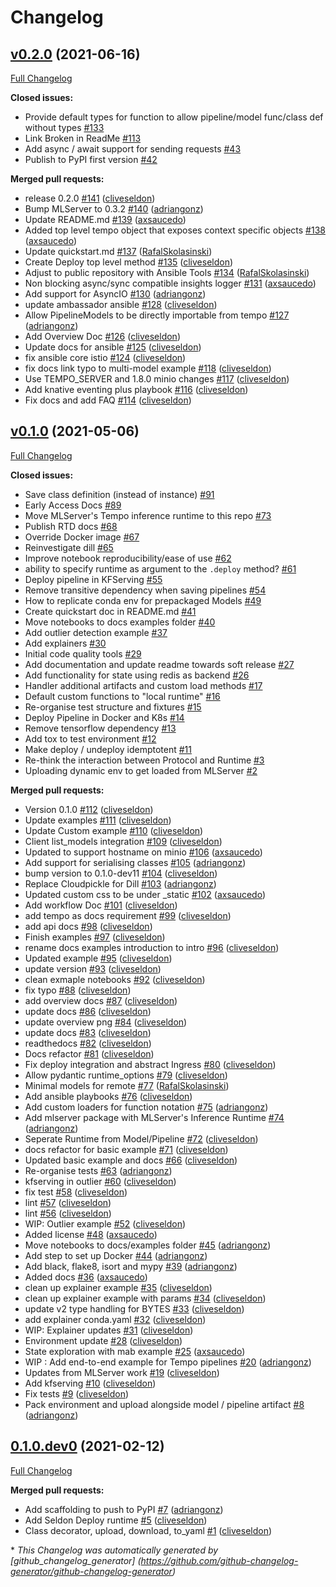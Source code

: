 # Changelog

## [v0.2.0](https://github.com/seldonio/tempo/tree/v0.2.0) (2021-06-16)

[Full Changelog](https://github.com/seldonio/tempo/compare/v0.1.0...v0.2.0)

**Closed issues:**

- Provide default types for function to allow pipeline/model func/class def without types [\#133](https://github.com/SeldonIO/tempo/issues/133)
- Link Broken in ReadMe [\#113](https://github.com/SeldonIO/tempo/issues/113)
- Add async / await support for sending requests [\#43](https://github.com/SeldonIO/tempo/issues/43)
- Publish to PyPI first version [\#42](https://github.com/SeldonIO/tempo/issues/42)

**Merged pull requests:**

- release 0.2.0 [\#141](https://github.com/SeldonIO/tempo/pull/141) ([cliveseldon](https://github.com/cliveseldon))
- Bump MLServer to 0.3.2 [\#140](https://github.com/SeldonIO/tempo/pull/140) ([adriangonz](https://github.com/adriangonz))
- Update README.md [\#139](https://github.com/SeldonIO/tempo/pull/139) ([axsaucedo](https://github.com/axsaucedo))
- Added top level tempo object that exposes context specific objects [\#138](https://github.com/SeldonIO/tempo/pull/138) ([axsaucedo](https://github.com/axsaucedo))
- Update quickstart.md [\#137](https://github.com/SeldonIO/tempo/pull/137) ([RafalSkolasinski](https://github.com/RafalSkolasinski))
- Create Deploy top level method [\#135](https://github.com/SeldonIO/tempo/pull/135) ([cliveseldon](https://github.com/cliveseldon))
- Adjust to public repository with Ansible Tools [\#134](https://github.com/SeldonIO/tempo/pull/134) ([RafalSkolasinski](https://github.com/RafalSkolasinski))
- Non blocking async/sync compatible insights logger [\#131](https://github.com/SeldonIO/tempo/pull/131) ([axsaucedo](https://github.com/axsaucedo))
- Add support for AsyncIO [\#130](https://github.com/SeldonIO/tempo/pull/130) ([adriangonz](https://github.com/adriangonz))
- update ambassador ansible [\#128](https://github.com/SeldonIO/tempo/pull/128) ([cliveseldon](https://github.com/cliveseldon))
- Allow PipelineModels to be directly importable from tempo [\#127](https://github.com/SeldonIO/tempo/pull/127) ([adriangonz](https://github.com/adriangonz))
- Add Overview Doc [\#126](https://github.com/SeldonIO/tempo/pull/126) ([cliveseldon](https://github.com/cliveseldon))
- Update docs for ansible [\#125](https://github.com/SeldonIO/tempo/pull/125) ([cliveseldon](https://github.com/cliveseldon))
- fix ansible core istio [\#124](https://github.com/SeldonIO/tempo/pull/124) ([cliveseldon](https://github.com/cliveseldon))
- fix docs link typo to multi-model example [\#118](https://github.com/SeldonIO/tempo/pull/118) ([cliveseldon](https://github.com/cliveseldon))
- Use TEMPO\_SERVER and 1.8.0 minio changes [\#117](https://github.com/SeldonIO/tempo/pull/117) ([cliveseldon](https://github.com/cliveseldon))
- Add knative eventing plus playbook [\#116](https://github.com/SeldonIO/tempo/pull/116) ([cliveseldon](https://github.com/cliveseldon))
- Fix docs and add FAQ [\#114](https://github.com/SeldonIO/tempo/pull/114) ([cliveseldon](https://github.com/cliveseldon))

## [v0.1.0](https://github.com/seldonio/tempo/tree/v0.1.0) (2021-05-06)

[Full Changelog](https://github.com/seldonio/tempo/compare/0.1.0.dev0...v0.1.0)

**Closed issues:**

- Save class definition \(instead of instance\) [\#91](https://github.com/SeldonIO/tempo/issues/91)
- Early Access Docs [\#89](https://github.com/SeldonIO/tempo/issues/89)
- Move MLServer's Tempo inference runtime to this repo [\#73](https://github.com/SeldonIO/tempo/issues/73)
- Publish RTD docs [\#68](https://github.com/SeldonIO/tempo/issues/68)
- Override Docker image [\#67](https://github.com/SeldonIO/tempo/issues/67)
- Reinvestigate dill [\#65](https://github.com/SeldonIO/tempo/issues/65)
- Improve notebook reproducibility/ease of use [\#62](https://github.com/SeldonIO/tempo/issues/62)
- ability to specify runtime as argument to the `.deploy` method?  [\#61](https://github.com/SeldonIO/tempo/issues/61)
- Deploy pipeline in KFServing [\#55](https://github.com/SeldonIO/tempo/issues/55)
- Remove transitive dependency when saving pipelines [\#54](https://github.com/SeldonIO/tempo/issues/54)
- How to replicate conda env for prepackaged Models [\#49](https://github.com/SeldonIO/tempo/issues/49)
- Create quickstart doc in README.md [\#41](https://github.com/SeldonIO/tempo/issues/41)
- Move notebooks to docs examples folder [\#40](https://github.com/SeldonIO/tempo/issues/40)
- Add outlier detection example [\#37](https://github.com/SeldonIO/tempo/issues/37)
- Add explainers [\#30](https://github.com/SeldonIO/tempo/issues/30)
- Initial code quality tools [\#29](https://github.com/SeldonIO/tempo/issues/29)
- Add documentation and update readme towards soft release [\#27](https://github.com/SeldonIO/tempo/issues/27)
- Add functionality for state using redis as backend [\#26](https://github.com/SeldonIO/tempo/issues/26)
- Handler additional artifacts and custom load methods [\#17](https://github.com/SeldonIO/tempo/issues/17)
- Default custom functions to "local runtime" [\#16](https://github.com/SeldonIO/tempo/issues/16)
- Re-organise test structure and fixtures [\#15](https://github.com/SeldonIO/tempo/issues/15)
- Deploy Pipeline in Docker and K8s [\#14](https://github.com/SeldonIO/tempo/issues/14)
- Remove tensorflow dependency [\#13](https://github.com/SeldonIO/tempo/issues/13)
- Add tox to test environment [\#12](https://github.com/SeldonIO/tempo/issues/12)
- Make deploy / undeploy idemptotent [\#11](https://github.com/SeldonIO/tempo/issues/11)
- Re-think the interaction between Protocol and Runtime [\#3](https://github.com/SeldonIO/tempo/issues/3)
- Uploading dynamic env to get loaded from MLServer [\#2](https://github.com/SeldonIO/tempo/issues/2)

**Merged pull requests:**

- Version 0.1.0 [\#112](https://github.com/SeldonIO/tempo/pull/112) ([cliveseldon](https://github.com/cliveseldon))
- Update examples [\#111](https://github.com/SeldonIO/tempo/pull/111) ([cliveseldon](https://github.com/cliveseldon))
- Update Custom example [\#110](https://github.com/SeldonIO/tempo/pull/110) ([cliveseldon](https://github.com/cliveseldon))
- Client list\_models integration [\#109](https://github.com/SeldonIO/tempo/pull/109) ([cliveseldon](https://github.com/cliveseldon))
- Updated to support hostname on minio [\#106](https://github.com/SeldonIO/tempo/pull/106) ([axsaucedo](https://github.com/axsaucedo))
- Add support for serialising classes [\#105](https://github.com/SeldonIO/tempo/pull/105) ([adriangonz](https://github.com/adriangonz))
- bump version to 0.1.0-dev11 [\#104](https://github.com/SeldonIO/tempo/pull/104) ([cliveseldon](https://github.com/cliveseldon))
- Replace Cloudpickle for Dill [\#103](https://github.com/SeldonIO/tempo/pull/103) ([adriangonz](https://github.com/adriangonz))
- Updated custom css to be under \_static [\#102](https://github.com/SeldonIO/tempo/pull/102) ([axsaucedo](https://github.com/axsaucedo))
- Add workflow Doc  [\#101](https://github.com/SeldonIO/tempo/pull/101) ([cliveseldon](https://github.com/cliveseldon))
- add tempo as docs requirement [\#99](https://github.com/SeldonIO/tempo/pull/99) ([cliveseldon](https://github.com/cliveseldon))
- add api docs [\#98](https://github.com/SeldonIO/tempo/pull/98) ([cliveseldon](https://github.com/cliveseldon))
- Finish examples [\#97](https://github.com/SeldonIO/tempo/pull/97) ([cliveseldon](https://github.com/cliveseldon))
- rename docs examples introduction to intro [\#96](https://github.com/SeldonIO/tempo/pull/96) ([cliveseldon](https://github.com/cliveseldon))
- Updated example [\#95](https://github.com/SeldonIO/tempo/pull/95) ([cliveseldon](https://github.com/cliveseldon))
- update version [\#93](https://github.com/SeldonIO/tempo/pull/93) ([cliveseldon](https://github.com/cliveseldon))
- clean exmaple notebooks [\#92](https://github.com/SeldonIO/tempo/pull/92) ([cliveseldon](https://github.com/cliveseldon))
- fix typo [\#88](https://github.com/SeldonIO/tempo/pull/88) ([cliveseldon](https://github.com/cliveseldon))
- add overview docs [\#87](https://github.com/SeldonIO/tempo/pull/87) ([cliveseldon](https://github.com/cliveseldon))
- update docs [\#86](https://github.com/SeldonIO/tempo/pull/86) ([cliveseldon](https://github.com/cliveseldon))
- update overview png [\#84](https://github.com/SeldonIO/tempo/pull/84) ([cliveseldon](https://github.com/cliveseldon))
- update docs [\#83](https://github.com/SeldonIO/tempo/pull/83) ([cliveseldon](https://github.com/cliveseldon))
- readthedocs [\#82](https://github.com/SeldonIO/tempo/pull/82) ([cliveseldon](https://github.com/cliveseldon))
- Docs refactor [\#81](https://github.com/SeldonIO/tempo/pull/81) ([cliveseldon](https://github.com/cliveseldon))
- Fix deploy integration and abstract Ingress [\#80](https://github.com/SeldonIO/tempo/pull/80) ([cliveseldon](https://github.com/cliveseldon))
- Allow pydantic runtime\_options [\#79](https://github.com/SeldonIO/tempo/pull/79) ([cliveseldon](https://github.com/cliveseldon))
- Minimal models for remote [\#77](https://github.com/SeldonIO/tempo/pull/77) ([RafalSkolasinski](https://github.com/RafalSkolasinski))
- Add ansible playbooks [\#76](https://github.com/SeldonIO/tempo/pull/76) ([cliveseldon](https://github.com/cliveseldon))
- Add custom loaders for function notation [\#75](https://github.com/SeldonIO/tempo/pull/75) ([adriangonz](https://github.com/adriangonz))
- Add mlserver package with MLServer's Inference Runtime [\#74](https://github.com/SeldonIO/tempo/pull/74) ([adriangonz](https://github.com/adriangonz))
- Seperate Runtime from Model/Pipeline [\#72](https://github.com/SeldonIO/tempo/pull/72) ([cliveseldon](https://github.com/cliveseldon))
- docs refactor for basic example [\#71](https://github.com/SeldonIO/tempo/pull/71) ([cliveseldon](https://github.com/cliveseldon))
- Updated basic example and docs [\#66](https://github.com/SeldonIO/tempo/pull/66) ([cliveseldon](https://github.com/cliveseldon))
- Re-organise tests [\#63](https://github.com/SeldonIO/tempo/pull/63) ([adriangonz](https://github.com/adriangonz))
- kfserving in outlier [\#60](https://github.com/SeldonIO/tempo/pull/60) ([cliveseldon](https://github.com/cliveseldon))
- fix test [\#58](https://github.com/SeldonIO/tempo/pull/58) ([cliveseldon](https://github.com/cliveseldon))
- lint [\#57](https://github.com/SeldonIO/tempo/pull/57) ([cliveseldon](https://github.com/cliveseldon))
- lint [\#56](https://github.com/SeldonIO/tempo/pull/56) ([cliveseldon](https://github.com/cliveseldon))
- WIP: Outlier example [\#52](https://github.com/SeldonIO/tempo/pull/52) ([cliveseldon](https://github.com/cliveseldon))
- Added license [\#48](https://github.com/SeldonIO/tempo/pull/48) ([axsaucedo](https://github.com/axsaucedo))
- Move notebooks to docs/examples folder [\#45](https://github.com/SeldonIO/tempo/pull/45) ([adriangonz](https://github.com/adriangonz))
- Add step to set up Docker [\#44](https://github.com/SeldonIO/tempo/pull/44) ([adriangonz](https://github.com/adriangonz))
- Add black, flake8, isort and mypy [\#39](https://github.com/SeldonIO/tempo/pull/39) ([adriangonz](https://github.com/adriangonz))
- Added docs [\#36](https://github.com/SeldonIO/tempo/pull/36) ([axsaucedo](https://github.com/axsaucedo))
- clean up explainer example [\#35](https://github.com/SeldonIO/tempo/pull/35) ([cliveseldon](https://github.com/cliveseldon))
- clean up explainer example with params [\#34](https://github.com/SeldonIO/tempo/pull/34) ([cliveseldon](https://github.com/cliveseldon))
- update v2 type handling for BYTES [\#33](https://github.com/SeldonIO/tempo/pull/33) ([cliveseldon](https://github.com/cliveseldon))
- add explainer conda.yaml [\#32](https://github.com/SeldonIO/tempo/pull/32) ([cliveseldon](https://github.com/cliveseldon))
- WIP: Explainer updates [\#31](https://github.com/SeldonIO/tempo/pull/31) ([cliveseldon](https://github.com/cliveseldon))
- Environment update [\#28](https://github.com/SeldonIO/tempo/pull/28) ([cliveseldon](https://github.com/cliveseldon))
- State exploration with mab example [\#25](https://github.com/SeldonIO/tempo/pull/25) ([axsaucedo](https://github.com/axsaucedo))
- WIP : Add end-to-end example for Tempo pipelines [\#20](https://github.com/SeldonIO/tempo/pull/20) ([adriangonz](https://github.com/adriangonz))
- Updates from MLServer work [\#19](https://github.com/SeldonIO/tempo/pull/19) ([cliveseldon](https://github.com/cliveseldon))
- Add kfserving [\#10](https://github.com/SeldonIO/tempo/pull/10) ([cliveseldon](https://github.com/cliveseldon))
- Fix tests [\#9](https://github.com/SeldonIO/tempo/pull/9) ([cliveseldon](https://github.com/cliveseldon))
- Pack environment and upload alongside model / pipeline artifact [\#8](https://github.com/SeldonIO/tempo/pull/8) ([adriangonz](https://github.com/adriangonz))

## [0.1.0.dev0](https://github.com/seldonio/tempo/tree/0.1.0.dev0) (2021-02-12)

[Full Changelog](https://github.com/seldonio/tempo/compare/180082f692d8324a2de042488b35b3e40dfe88bd...0.1.0.dev0)

**Merged pull requests:**

- Add scaffolding to push to PyPI [\#7](https://github.com/SeldonIO/tempo/pull/7) ([adriangonz](https://github.com/adriangonz))
- Add Seldon Deploy runtime [\#5](https://github.com/SeldonIO/tempo/pull/5) ([cliveseldon](https://github.com/cliveseldon))
- Class decorator, upload, download, to\_yaml [\#1](https://github.com/SeldonIO/tempo/pull/1) ([cliveseldon](https://github.com/cliveseldon))



\* *This Changelog was automatically generated       by [github_changelog_generator]      (https://github.com/github-changelog-generator/github-changelog-generator)*
